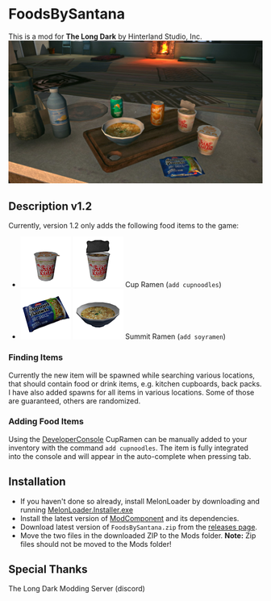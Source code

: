 # FoodsBySantana
This is a mod for **The Long Dark** by Hinterland Studio, Inc.
![Foods](images/Foods-v1.1.jpg "foods") 
 
## Description v1.2
Currently, version 1.2 only adds the following food items to the game:
- ![Cup noodles](images/ico_GearItem__CupNoodles+1.png  "Cup noodles") ![Cup noodles Cooked](images/ico_GearItem__CupNoodlesOpen+1.png  "Cup noodles cooked") Cup Ramen (`add cupnoodles`)
- ![Summit Ramen](images/ico_GearItem__SoyRamen+1.png  "Summit Ramen") ![Summit Ramen Cooked](images/ico_GearItem__SoyRamenCooked+1.png  "Summit Ramen cooked") Summit Ramen (`add soyramen`)

### Finding Items
Currently the new item will be spawned while searching various locations, that should contain food or drink items, e.g. kitchen cupboards, back packs.
I have also added spawns for all items in various locations. Some of those are guaranteed, others are randomized.

### Adding Food Items
Using the [DeveloperConsole](https://github.com/FINDarkside/TLD-Developer-Console) CupRamen can be manually added to your inventory with the command `add cupnoodles`.
The item is fully integrated into the console and will appear in the auto-complete when pressing tab.

## Installation
* If you haven't done so already, install MelonLoader by downloading and running [MelonLoader.Installer.exe](https://github.com/HerpDerpinstine/MelonLoader/releases/latest/download/MelonLoader.Installer.exe)
* Install the latest version of [ModComponent](https://github.com/ds5678/ModComponent) and its dependencies.
* Download latest version of `FoodsBySantana.zip` from the [releases page](https://github.com/stmSantana/FoodsBySantana/releases/latest).
* Move the two files in the downloaded ZIP to the Mods folder.
**Note:** Zip files should not be moved to the Mods folder!

## Special Thanks
The Long Dark Modding Server (discord)
